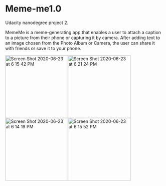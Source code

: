 # Meme-me1.0
Udacity nanodegree project 2.

MemeMe is a meme-generating app that enables a user to attach a caption to a picture from their phone or capturing it by camera. After adding text to an image chosen from the Photo Album or Camera, the user can share it with friends or save it to your phone.

<img width="200" alt="Screen Shot 2020-06-23 at 6 15 42 PM" src="https://user-images.githubusercontent.com/64661105/85428568-af037400-b57d-11ea-9fa2-5e7abeca4804.png"><img width="200" alt="Screen Shot 2020-06-23 at 6 21 24 PM" src="https://user-images.githubusercontent.com/64661105/85429042-6ac4a380-b57e-11ea-8c7f-07f2c19feb17.png"><img width="200" alt="Screen Shot 2020-06-23 at 6 14 19 PM" src="https://user-images.githubusercontent.com/64661105/85428534-a1e68500-b57d-11ea-885c-3ba07d18f8e5.png"><img width="200" alt="Screen Shot 2020-06-23 at 6 15 52 PM" src="https://user-images.githubusercontent.com/64661105/85428548-a743cf80-b57d-11ea-9315-0a9695a9cc46.png">








